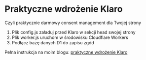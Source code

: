 # Praktyczne wdrożenie Klaro
Czyli praktycznie darmowy consent management dla Twojej strony

1. Plik config.js załaduj przed Klaro w sekcji head swojej strony
2. Plik worker.js uruchom w środowisku Cloudflare Workers
3. Podłącz bazę danych D1 do zapisu zgód

Pełna instrukcja na moim blogu: [praktyczne wdrożenie Klaro](https://zadorozny.rocks/posts/consent-management-z-klaro)
